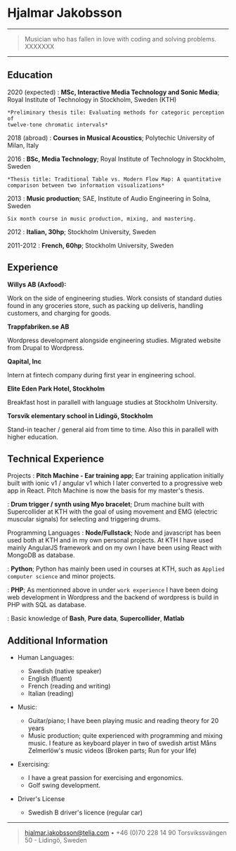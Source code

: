 Hjalmar Jakobsson
============

----

>  Musician who has fallen in love with coding and solving problems. 
>  XXXXXXX

----

Education
---------

2020 (expected)
:   **MSc, Interactive Media Technology and Sonic Media**; Royal Institute 
    of Technology in Stockholm, Sweden (KTH)

    *Preliminary thesis tile: Evaluating methods for categoric perception of 
    twelve-tone chromatic intervals*
     
2018 (abroad)
:   **Courses in Musical Acoustics**; Polytechic University of Milan, Italy

2016 
:   **BSc, Media Technology**; Royal Institute of Technology in Stockholm, Sweden

    *Thesis title: Traditional Table vs. Modern Flow Map: A quantitative 
    comparison between two information visualizations*

2013
:   **Music production**; SAE, Institute of Audio Engineering in Solna, Sweden
    
    Six month course in music production, mixing, and mastering. 

2012
:   **Italian, 30hp**; Stockholm University, Sweden 

2011-2012
:   **French, 60hp**; Stockholm University, Sweden

Experience
----------

**Willys AB (Axfood):**

Work on the side of engineering studies. Work consists of standard duties found in
any groceries store, such as packing up deliveris, handling customers, and charging
for goods.

**Trappfabriken.se AB**

Wordpress development alongside engineering studies. Migrated website from Drupal to Wordpress.

**Qapital, Inc**

Intern at fintech company during first year in engineering school.

**Elite Eden Park Hotel, Stockholm**

Breakfast host in parallell with language studies at Stockholm University.

**Torsvik elementary school in Lidingö, Stockholm**

Stand-in teacher / general aid from time to time. Also this in parallell with higher education.

Technical Experience
--------------------

Projects
:   **Pitch Machine - Ear training app**; Ear training application initially
    built with ionic v1 / angular v1 which I later converted to a progressive
    web app in React. Pitch Machine is now the basis for my master's thesis.
    
:   **Drum trigger / synth using Myo bracelet**; Drum machine built with Supercollider
    at KTH with the goal of using movement and EMG (electric muscular signals) 
    for selecting and triggering drums. 

Programming Languages
:   **Node/Fullstack**; Node and javascript has been used both at KTH and in my
    own personal projects. At KTH I have used mainly AngularJS framework and on my own I have been
    using React with MongoDB as database.

:   **Python**; Python has mainly been used in courses at KTH, such
    as `Applied computer science` and minor projects.

:   **PHP**; As mentionned above in under `work experience` I have been doing
    web development in Wordpress and the backend of wordpress is build in PHP
    with SQL as database.

:   Basic knowledge of **Bash**, **Pure data**, **Supercollider**, **Matlab**

Additional Information
----------------------------------------

* Human Languages:

     * Swedish (native speaker)
     * English (fluent)
     * French (reading and writing)
     * Italian (reading)

* Music:

     * Guitar/piano; I have been playing music and reading theory for 20 years
     * Music production; quite experienced with programming and mixing music. I feature 
     as keyboard player in two of swedish artist Måns Zelmerlöw's music videos (Broken parts; Run for your life)

* Exercising:

     * I have a great passion for exercising and ergonomics.
     * Golf swing development.

* Driver's License

     * Swedish B driver's licence (regular car)

----

> <hjalmar.jakobsson@telia.com> • +46 (0)70 228 14 90
> Torsvikssvängen 50 - Lidingö, Sweden
